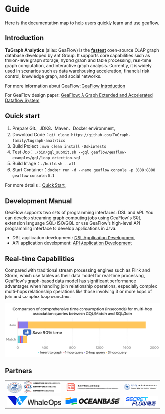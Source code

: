 # Guide
Here is the documentation map to help users quickly learn and use geaflow.

## Introduction
**TuGraph Analytics** (alias: GeaFlow) is the [**fastest**](https://ldbcouncil.org/benchmarks/snb-bi/) open-source OLAP graph database developed by Ant Group. It supports core capabilities such as trillion-level graph storage, hybrid graph and table processing, real-time graph computation, and interactive graph analysis. Currently, it is widely used in scenarios such as data warehousing acceleration, financial risk control, knowledge graph, and social networks.

For more information about GeaFlow: [GeaFlow Introduction](2.introduction.md)

For GeaFlow design paper: [GeaFlow: A Graph Extended and Accelerated Dataflow System](https://dl.acm.org/doi/abs/10.1145/3589771)

## Quick start

1. Prepare Git、JDK8、Maven、Docker environment。
2. Download Code：`git clone https://github.com/TuGraph-family/tugraph-analytics`
3. Build Project：`mvn clean install -DskipTests`
4. Test Job：`./bin/gql_submit.sh --gql geaflow/geaflow-examples/gql/loop_detection.sql`
3. Build Image：`./build.sh --all`
4. Start Container：`docker run -d --name geaflow-console -p 8888:8888 geaflow-console:0.1`

For more details：[Quick Start](docs/docs-cn/source/3.quick_start.md)。

## Development Manual

GeaFlow supports two sets of programming interfaces: DSL and API. You can develop streaming graph computing jobs using GeaFlow's SQL extension language SQL+ISO/GQL or use GeaFlow's high-level API programming interface to develop applications in Java.
* DSL application development: [DSL Application Development](5.application-development/2.dsl/1.overview.md)
* API application development: [API Application Development](5.application-development/1.api/1.overview.md)

## Real-time Capabilities

Compared with traditional stream processing engines such as Flink and Storm, which use tables as their data model for real-time processing, GeaFlow's graph-based data model has significant performance advantages when handling join relationship operations, especially complex multi-hops relationship operations like those involving 3 or more hops of join and complex loop searches.

[![total_time](../../static/img/vs_join_total_time_en.jpg)](8.principle/vs_join.md)


## Partners
|                  |                  |                  |
|------------------|------------------|------------------|
| [![HUST](../../static/img/partners/hust.png)](https://github.com/CGCL-codes/YiTu) | [![FU](../../static/img/partners/fu.png)](http://kw.fudan.edu.cn/) | ![ZJU](../../static/img/partners/zju.png) |
| [![WhaleOps](../../static/img/partners/whaleops.png)](http://www.whaleops.com/) | [![OceanBase](../../static/img/partners/oceanbase.png)](https://github.com/oceanbase/oceanbase) | [![SecretFlow](../../static/img/partners/secretflow.png)](https://github.com/secretflow/secretflow) |

